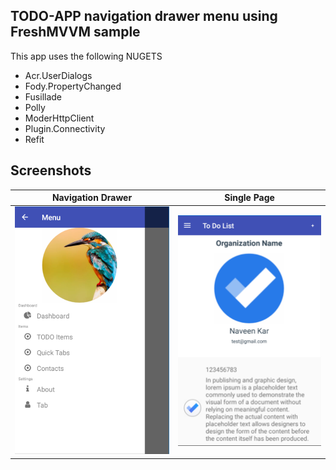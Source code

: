 ## TODO-APP navigation drawer menu using FreshMVVM sample

This app uses the following NUGETS

* Acr.UserDialogs
* Fody.PropertyChanged
* Fusillade
* Polly
* ModerHttpClient
* Plugin.Connectivity
* Refit

## Screenshots 
| Navigation Drawer | Single Page |
| --- | --- |
| ![Slider Menu](Screenshots/Capture-1.PNG?raw=true "Slider menu") | ![Slider Menu](Screenshots/Capture-3.PNG?raw=true) |
